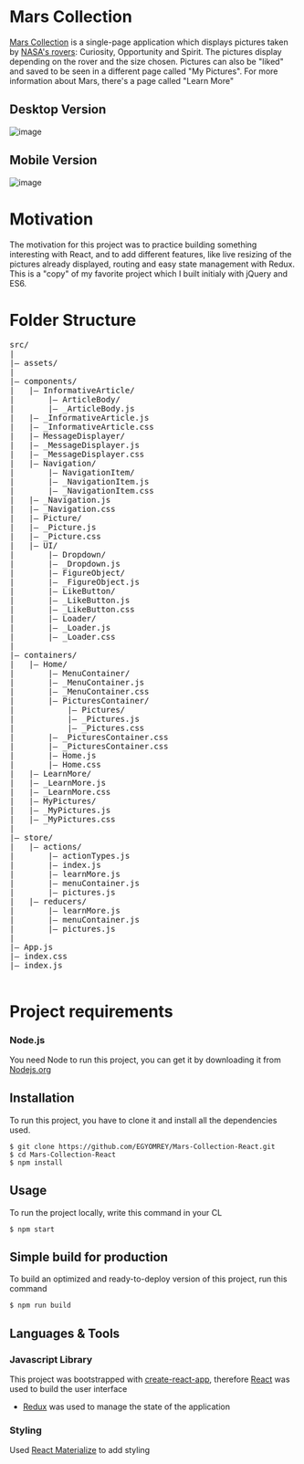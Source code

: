 # Mars Collection
[Mars Collection](https://mars-collection.firebaseapp.com/) is a single-page application which displays pictures taken by [NASA's rovers](https://en.wikipedia.org/wiki/Mars_rover): Curiosity, Opportunity and Spirit. The pictures display depending on the rover and the size chosen. Pictures can also be "liked" and saved to be seen in a different page called "My Pictures". For more information about Mars, there's a page called "Learn More"

## Desktop Version
 ![image](https://i.imgur.com/1lLy6mN.png)
 
## Mobile Version
 ![image](https://i.imgur.com/fgtUcEH.png)

# Motivation
The motivation for this project was to practice building something interesting with React, and to add different features, like live resizing of the pictures already displayed, routing and easy state management with Redux. This is a "copy" of my favorite project which I built initialy with jQuery and ES6. 

# Folder Structure 
<pre>
src/  
|  
|– assets/
|  
|– components/  
|   |– InformativeArticle/
|   	|– ArticleBody/
|	    |– _ArticleBody.js
|  	|– _InformativeArticle.js
|  	|– _InformativeArticle.css
|   |– MessageDisplayer/
|  	|– _MessageDisplayer.js
|  	|– _MessageDisplayer.css
|   |– Navigation/
|   	|– NavigationItem/
|	    |– _NavigationItem.js
|	    |– _NavigationItem.css
|  	|– _Navigation.js
|  	|– _Navigation.css
|   |– Picture/
|  	|– _Picture.js
|  	|– _Picture.css
|   |– UI/ 
|   	|– Dropdown/
|	    |– _Dropdown.js
|   	|– FigureObject/
|	    |– _FigureObject.js
|   	|– LikeButton/
|	    |– _LikeButton.js
|	    |– _LikeButton.css
|   	|– Loader/
|	    |– _Loader.js
|	    |– _Loader.css       
|  
|– containers/ 
|   |– Home/
|   	|– MenuContainer/
|	    |– _MenuContainer.js
|	    |– _MenuContainer.css
|   	|– PicturesContainer/
|   	    |– Pictures/
|	        |– _Pictures.js
|	        |– _Pictures.css
|	    |– _PicturesContainer.css
|	    |– _PicturesContainer.css
|   	|– Home.js
|   	|– Home.css
|   |– LearnMore/
|  	|– _LearnMore.js
|  	|– _LearnMore.css
|   |– MyPictures/
|  	|– _MyPictures.js
|  	|– _MyPictures.css
|
|– store/
|   |– actions/
|   	|– actionTypes.js
|   	|– index.js
|   	|– learnMore.js
|   	|– menuContainer.js
|   	|– pictures.js
|   |– reducers/ 
|   	|– learnMore.js
|   	|– menuContainer.js
|   	|– pictures.js    
| 
|– App.js
|– index.css
|– index.js 

</pre>


# Project requirements

### Node.js
You need Node to run this project, you can get it by downloading it from [Nodejs.org](https://nodejs.org/en/)

## Installation
To run this project, you have to clone it and install all the dependencies used.

    $ git clone https://github.com/EGYOMREY/Mars-Collection-React.git
    $ cd Mars-Collection-React
    $ npm install

## Usage
To run the project locally, write this command in your CL

    $ npm start

## Simple build for production
To build an optimized and ready-to-deploy version of this project, run this command

    $ npm run build

## Languages & Tools

### Javascript Library
This project was bootstrapped with [create-react-app](https://github.com/facebook/create-react-app), therefore [React](https://reactjs.org/) was used to build the user interface
* [Redux](https://redux.js.org/) was used to manage the state of the application

### Styling
Used [React Materialize](https://react-materialize.github.io) to add styling


